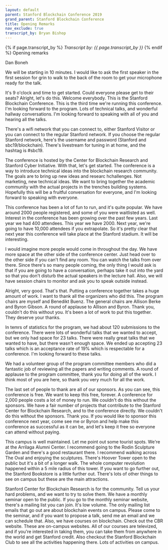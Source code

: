 ```yaml
---
layout: default
parent: Stanford Blockchain Conference 2019
grand_parent: Stanford Blockchain Conference
title: Opening Remarks
nav_exclude: true
transcript_by: Bryan Bishop
---
```


{% if page.transcript_by %} <i>Transcript by:
{{ page.transcript_by }}</i> {% endif %} Opening remarks

Dan Boneh

We will be starting in 10 minutes. I would like to ask the first speaker
in the first session for grin to walk to the back of the room to get
your microphone ready for the talk.

It's 9 o'clock and time to get started. Could everyone please get to
their seats? Alright, let's do this. Welcome everybody. This is the
Stanford Blockchain Conference. This is the third time we're running
this conference. I'm looking forward to the program. Lots of technical
talks, and wonderful hallway conversations. I'm looking forward to
speaking with all of you and hearing all the talks.

There's a wifi network that you can connect to, either Stanford Visitor
or you can connect to the regular Stanford network. If you choose the
regular Stanford network, here's the username and password (Stanford and
sbc19/blockchain). There's livestream for tuning in at home, and the
hashtag is #sbc19.

The conference is hosted by the Center for Blockchain Research and
Stanford Cyber Initiative. With that, let's get started. The conference
is a way to introduce technical ideas into the blockchain research
community. The goals are to bring up new ideas and researc hchallenges.
Not marketing, new technical ideas. We want to bring together the
academic community with the actual projects in the trenches building
systems. Hopefully this will be a fruitful conversation for everyone,
and I'm looking forward to speaking with everyone.

This conference has been a lot of fun to run, and it's quite popular. We
have around 2000 people registered, and some of you were waitlisted as
well. Interest in the conference has been growing over the past few
years. Last year we had 400 attendees. This year we have 2000. Next
year, we're going to have 10,000 attendees if you extrapolate. So it's
pretty clear that next year this conference will take place at the
Stanford stadium. It will be interesting.

I would imagine more people would come in throughout the day. We have
more space at the other side of the conference center. Just head over to
the other side if you can't find any room. You can watch the talks from
over there. Since there's so many people coming, the only thing I would
ask is that if you are going to have a conversation, perhaps take it out
into the yard so that you don't disturb the actual speakers in the
lecture hall. Also, we will have session chairs to monitor and ask you
to speak outside instead.

Alright, very good. That's that. Putting a conference together takes a
huge amount of work. I want to thank all the organizers who did this.
The program chairs are myself and Benedikt Buenz. The general chairs are
Allison Berke and Byron Gibson. A round of applause to Allison and
Byron. Thank you, couldn't do this without you. It's been a lot of work
to put this together. They deserve your thanks.

In temrs of statistics for the program, we had about 120 submissions to
the conference. There were lots of wonderful talks that we wanted to
accept, but we only had space for 23 talks. There were really great
talks that we wanted to have, but there wasn't enough space. We ended up
accepting 23 talks which is an acceptance rate of 19% which is
respectable for a conference. I'm looking forward to these talks.

We had a volunteer group of the program committee members who did a
fantastic job of reviewing all the papers and writing comments. A round
of applause to the program committee, thank you for doing all of the
work. I think most of you are here, so thank you very much for all the
work.

The last set of people to thank are all of our sponsors. As you can see,
this conference is free. We want to keep this free, forever. A
conference for 2,000 people costs a lot of money to run. We couldn't do
this without the sponsors. We have a fair number of projects that
contribute to the Stanford Center for Blockchain Research, and to the
conference directly. We couldn't do this without the sponsors. Thank
you. If you would like to sponsor this conference next year, come see me
or Byron and help make this conference as successful as it can be, and
let's keep it free so everyone can attend without paying.

This campus is well maintained. Let me point out some tourist spots.
We're at the Arrilaga Alumni Center. I recommend going to the Rodin
Sculpture Garden and there's a good restaurant there. I recommend
walking across The Oval and enjoying the sculptures. There's Hoover
Tower open to the public but it's a bit of a longer walk. The whole
computer revolution happened within a 5 mile radius of this tower. If
you want to go further out, the Stanford Bookstore is a little further
out. There's lots of other things to see on campus but these are the
main attractions.

Stanford Center for Blockchain Research is for the community. Tell us
your hard problems, and we want to try to solve them. We have a monthly
seminar open to the public. If you go to the monthly seminar website,
there's a mailing list you can join. It's low volume. The only mailing
list emails that go out are about blockchain events on campus. Please
come to the seminar, and if you want to propose a talk, send me an email
and we can schedule that. Also, we have courses on blockchain. Check out
the CBR website. These are on-campus websites. All of our courses are
televized, and if you're interested in taking them, you can take them
from anywhere in the world and get Stanford credit. Also checkout the
Stanford Blockchain Club to see all the activities happening there. Lots
of activities on campus.
